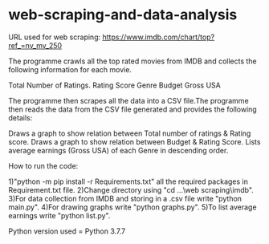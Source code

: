 # web-scraping-and-data-analysis
URL used for web scraping: https://www.imdb.com/chart/top?ref_=nv_mv_250

The programme crawls all the top rated movies from IMDB and collects the following information for each movie.

Total Number of Ratings.
Rating Score
Genre
Budget
Gross USA

The programme then scrapes all the data into a CSV file.The programme then reads the data from the CSV file generated and provides the following details:

Draws a graph to show relation between Total number of ratings & Rating score.
Draws a graph to show relation between Budget & Rating Score. 
Lists average earnings (Gross USA) of each Genre in descending order.

How to run the code:

1)"python -m pip install -r Requirements.txt" all the required packages in Requirement.txt file.
2)Change directory using "cd ...\web scraping\imdb".
3)For data collection from IMDB and storing in a .csv file write "python main.py".
4)For drawing graphs write "python graphs.py".
5)To list average earnings write "python list.py".

Python version used = Python 3.7.7

